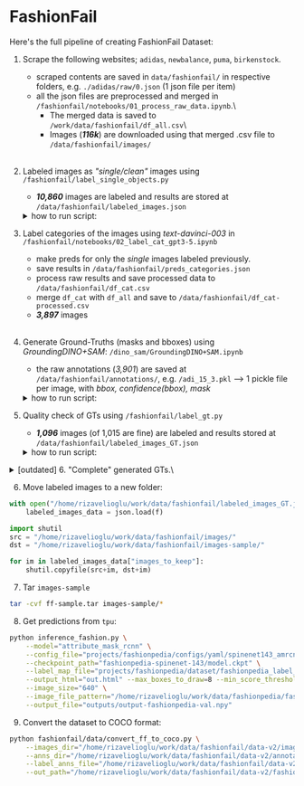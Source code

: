 # FashionFail

Here's the full pipeline of creating FashionFail Dataset:
1. Scrape the following websites; `adidas`, `newbalance`, `puma`, `birkenstock`.
    - scraped contents are saved in `data/fashionfail/` in respective folders, e.g. `./adidas/raw/0.json` (1 json file per item)
    - all the json files are preprocessed and merged in `/fashionfail/notebooks/01_process_raw_data.ipynb`.\
        - The merged data is saved to `/work/data/fashionfail/df_all.csv`\
        - Images (***116k***) are downloaded using that merged .csv file to `/data/fashionfail/images/`
<br></br>

2. Labeled images as *"single/clean"* images using `/fashionfail/label_single_objects.py`
    - ***10,860*** images are labeled and results are stored at `/data/fashionfail/labeled_images.json`

   <details> <summary> how to run script: </summary>

   ```python
   python label_single_objects.py \
       --images_dir="/home/rizavelioglu/work/data/fashionfail/images" \
       --out_path="/home/rizavelioglu/work/data/fashionfail/labeled_images.json"
   ```
   </details>


3. Label categories of the images using *text-davinci-003* in `/fashionfail/notebooks/02_label_cat_gpt3-5.ipynb`
    - make preds for only the *single* images labeled previously.
    - save results in `/data/fashionfail/preds_categories.json`
    - process raw results and save processed data to `/data/fashionfail/df_cat.csv`
    - merge `df_cat` with `df_all` and save to `/data/fashionfail/df_cat-processed.csv`
    - ***3,897*** images
<br></br>

4. Generate Ground-Truths (masks and bboxes) using *GroundingDINO+SAM*: `/dino_sam/GroundingDINO+SAM.ipynb`
    - the raw annotations (*3,901*) are saved at `/data/fashionfail/annotations/`, e.g. `/adi_15_3.pkl` --> 1 pickle file per image, with *bbox, confidence(bbox), mask*
   <details> <summary> how to run script: </summary>
   > [!NOTE]<br>Note that this script must be run inside `dino_sam` environment!

   ```python
   python annotate_boxes_and_masks.py \
       --images_dir "/home/rizavelioglu/work/data/fashionfail/data-v2/images/" \
       --out_dir "/home/rizavelioglu/work/data/fashionfail/data-v2/annotations/" \
       --image_names "/home/rizavelioglu/work/data/fashionfail/data-v2/labeled_images.json"
   ```
   </details>


5. Quality check of GTs using `/fashionfail/label_gt.py`
    - ***1,096*** images (of 1,015 are fine) are labeled and results stored at `/data/fashionfail/labeled_images_GT.json`
   <details> <summary> how to run script: </summary>

   ```python
   python label_gt.py \
       --images_dir="/home/rizavelioglu/work/data/fashionfail/data-v2/images/" \
       --anns_dir="/home/rizavelioglu/work/data/fashionfail/data-v2/annotations/" \
       --label_anns_file="/home/rizavelioglu/work/data/fashionfail/data-v2/df_labels.csv" \
       --out_path="/home/rizavelioglu/work/data/fashionfail/data-v2/labeled_images_GT.json"
   ```
   </details>


<details>
  <summary>[outdated] 6. "Complete" generated GTs.\</summary>
Generated GTs are not complete. For example, for a t-shirt a box is generated automatically for the class top, t-shirt
but other detections are missing such as; 'sleeves', 'neckline', etc. Therefore, such GTs need to be added. Since we
don't want to annotate images manually, we used `AMRCNN` to make predictions which make pretty well predictions for
those classes. After that, we manually check the predicted bounding boxes and choose the ones that are correct.
   - script: `/fashionfail/label_gt_boxes.py`,
   - results: `/data/fashionfail/labeled_images_GT_boxes.json`
   - ***302*** images (out of **1,057** images from step 5.) are labeled.
   - <span style="color:red">**TODO**</span>: add these labeled GTs to the auto-generated GTs and finalize the dataset.
</details>

6. Move labeled images to a new folder:
```python
with open("/home/rizavelioglu/work/data/fashionfail/labeled_images_GT.json", "r+") as f:
    labeled_images_data = json.load(f)

import shutil
src = "/home/rizavelioglu/work/data/fashionfail/images/"
dst = "/home/rizavelioglu/work/data/fashionfail/images-sample/"

for im in labeled_images_data["images_to_keep"]:
    shutil.copyfile(src+im, dst+im)
```

7. Tar `images-sample`
```bash
tar -cvf ff-sample.tar images-sample/*
```
8. Get predictions from `tpu`:
```bash
python inference_fashion.py \
    --model="attribute_mask_rcnn" \
    --config_file="projects/fashionpedia/configs/yaml/spinenet143_amrcnn.yaml" \
    --checkpoint_path="fashionpedia-spinenet-143/model.ckpt" \
    --label_map_file="projects/fashionpedia/dataset/fashionpedia_label_map.csv" \
    --output_html="out.html" --max_boxes_to_draw=8 --min_score_threshold=0.05 \
    --image_size="640" \
    --image_file_pattern="/home/rizavelioglu/work/data/fashionpedia/fashionpedia-val.tar" \
    --output_file="outputs/output-fashionpedia-val.npy"
```

9. Convert the dataset to COCO format:
```bash
python fashionfail/data/convert_ff_to_coco.py \
    --images_dir="/home/rizavelioglu/work/data/fashionfail/data-v2/images/" \
    --anns_dir="/home/rizavelioglu/work/data/fashionfail/data-v2/annotations/" \
    --label_anns_file="/home/rizavelioglu/work/data/fashionfail/data-v2/df_labels.csv" \
    --out_path="/home/rizavelioglu/work/data/fashionfail/data-v2/fashionfail-v2_coco.json"
```
